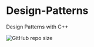 # Design-Patterns
Design Patterns with C++

![GitHub repo size](https://img.shields.io/github/repo-size/AleksievAleksandar/Design-Patterns)
